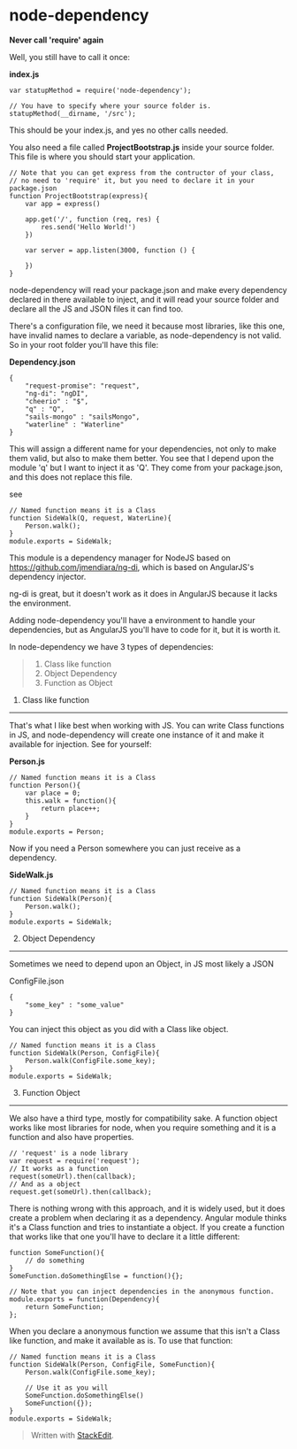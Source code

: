 node-dependency
===============

**Never call 'require' again**

Well, you still have to call it once:

**index.js**

    var statupMethod = require('node-dependency');
    
    // You have to specify where your source folder is.
    statupMethod(__dirname, '/src');

This should be your index.js, and yes no other calls needed.

You also need a file called **ProjectBootstrap.js** inside your source folder.
This file is where you should start your application.

    
    // Note that you can get express from the contructor of your class,
    // no need to 'require' it, but you need to declare it in your package.json
	function ProjectBootstrap(express){
	    var app = express()

	    app.get('/', function (req, res) {
	        res.send('Hello World!')
	    })

	    var server = app.listen(3000, function () {

	    })
    }

node-dependency will read your package.json and make every dependency declared in there available to inject, and it will read your source folder and declare all the JS and JSON files it can find too.

There's a configuration file, we need it because most libraries, like this one, have invalid names to declare a variable, as node-dependency is not valid.
So in your root folder you'll have this file:

**Dependency.json**

    {
	    "request-promise": "request",
	    "ng-di": "ngDI",
	    "cheerio" : "$",
	    "q" : "Q",
	    "sails-mongo" : "sailsMongo",
	    "waterline" : "Waterline"
	}
This will assign a different name for your dependencies, not only to make them valid, but also to make them better.
You see that I depend upon the module 'q' but I want to inject it as 'Q'.
They come from your package.json, and this does not replace this file.

see

    // Named function means it is a Class
    function SideWalk(Q, request, WaterLine){
	    Person.walk();
	}
	module.exports = SideWalk;

This module is a dependency manager for NodeJS based on https://github.com/jmendiara/ng-di, which is based on AngularJS's dependency injector.

ng-di is great, but it doesn't work as it does in AngularJS because it lacks the environment.

Adding node-dependency you'll have a environment to handle your dependencies, but as AngularJS you'll have to code for it, but it is worth it.

In node-dependency we have 3 types of dependencies:

>  1. Class like function
>  2. Object Dependency
>  3. Function as Object

1. Class like function
-------
That's what I like best when working with JS. You can write Class functions in JS, and node-dependency will create one instance of it and make it available for injection.
See for yourself:

**Person.js**

    // Named function means it is a Class
    function Person(){
	    var place = 0;
		this.walk = function(){
			return place++;
		}
	}
	module.exports = Person;

Now if you need a Person somewhere you can just receive as a dependency.

**SideWalk.js**

    // Named function means it is a Class
    function SideWalk(Person){
	    Person.walk();
	}
	module.exports = SideWalk;


2. Object Dependency
-------

Sometimes we need to depend upon an Object, in JS most likely a JSON

ConfigFile.json

    {
		"some_key" : "some_value"
	}

You can inject this object as you did with a Class like object.

    // Named function means it is a Class
    function SideWalk(Person, ConfigFile){
	    Person.walk(ConfigFile.some_key);
	}
	module.exports = SideWalk;


3. Function Object
-------
We also have a third type, mostly for compatibility sake.
A function object works like most libraries for node, when you require something and it is a function and also have properties.

	// 'request' is a node library   
	var request = require('request');
	// It works as a function
	request(someUrl).then(callback);
	// And as a object
	request.get(someUrl).then(callback);

There is nothing wrong with this approach, and it is widely used, but it does create a problem when declaring it as a dependency.
Angular module thinks it's a Class function and tries to instantiate a object.
If you create a function that works like that one you'll have to declare it a little different:

    function SomeFunction(){
		// do something
	}
	SomeFunction.doSomethingElse = function(){};
	
	// Note that you can inject dependencies in the anonymous function.
	module.exports = function(Dependency){
		return SomeFunction;
	};
	
When you declare a anonymous function we assume that this isn't a Class like function, and make it available as is.
To use that function:

    // Named function means it is a Class
    function SideWalk(Person, ConfigFile, SomeFunction){
	    Person.walk(ConfigFile.some_key);
	
		// Use it as you will
		SomeFunction.doSomethingElse()
		SomeFunction({});
	}
	module.exports = SideWalk;


> Written with [StackEdit](https://stackedit.io/).
